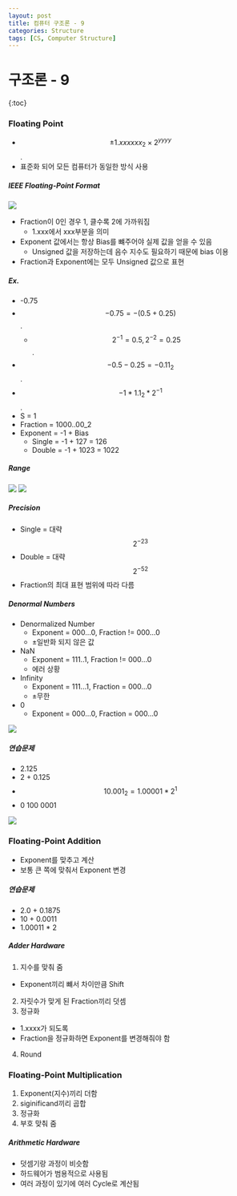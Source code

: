 ```yaml
---
layout: post
title: 컴퓨터 구조론 - 9
categories: Structure
tags: [CS, Computer Structure]
---
```


# 구조론 - 9

{:toc}

### Floating Point

- $$±1.xxxxxx_2 \times 2^{yyyy}$$.
- 표준화 되어 모든 컴퓨터가 동일한 방식 사용

##### IEEE Floating-Point Format

<img src="https://github.com/L-Hyun/L-Hyun.github.io/blob/main/assets/CS/9-1.png?raw=true" />

- Fraction이 0인 경우 1, 클수록 2에 가까워짐
  - 1.xxx에서 xxx부분을 의미
- Exponent 값에서는 항상 Bias를 뺴주어야 실제 값을 얻을 수 있음
  - Unsigned 값을 저장하는데 음수 지수도 필요하기 때문에 bias 이용
- Fraction과 Exponent에는 모두 Unsigned 값으로 표현

##### Ex.

- -0.75
- $$-0.75 = -(0.5 + 0.25)$$.
  - $$2^{-1} = 0.5, 2^{-2} = 0.25$$.
- $$-0.5 - 0.25 = -0.11_2$$.
- $$-1 * 1.1_2 * 2^{-1}$$.
- S = 1
- Fraction = 1000..00_2
- Exponent = -1 + Bias
  - Single = -1 + 127 = 126
  - Double = -1 + 1023 = 1022

##### Range

<img src="https://github.com/L-Hyun/L-Hyun.github.io/blob/main/assets/CS/9-2.png?raw=true" />

<img src="https://github.com/L-Hyun/L-Hyun.github.io/blob/main/assets/CS/9-3.png?raw=true" />

##### Precision

- Single = 대략 $$2^{-23}$$
- Double = 대략 $$2^{-52}$$
- Fraction의 최대 표현 범위에 따라 다름

##### Denormal Numbers

- Denormalized Number
  - Exponent = 000...0, Fraction != 000...0
  - ±일반화 되지 않은 값
- NaN
  - Exponent = 111..1, Fraction != 000...0
  - 에러 상황
- Infinity
  - Exponent = 111...1, Fraction = 000...0
  - ±무한
- 0
  - Exponent = 000...0, Fraction = 000...0

<img src="https://github.com/L-Hyun/L-Hyun.github.io/blob/main/assets/CS/9-4.png?raw=true" />

##### 연습문제

- 2.125
- 2 + 0.125
- $$10.001_2 = 1.00001*2^1$$
- 0 100 0001

<img src="https://github.com/L-Hyun/L-Hyun.github.io/blob/main/assets/CS/9-5.png?raw=true" />

### Floating-Point Addition

- Exponent를 맞추고 계산
- 보통 큰 쪽에 맞춰서 Exponent 변경

##### 연습문제

- 2.0 + 0.1875
- 10 + 0.0011
- 1.00011 \* 2

##### Adder Hardware

1. 지수를 맞춰 줌

- Exponent끼리 뺴서 차이만큼 Shift

2. 자릿수가 맞게 된 Fraction끼리 덧셈
3. 정규화

- 1.xxxx가 되도록
- Fraction을 정규화하면 Exponent를 변경해줘야 함

4. Round

### Floating-Point Multiplication

1. Exponent(지수)끼리 더함
2. siginificand끼리 곱합
3. 정규화
4. 부호 맞춰 줌

##### Arithmetic Hardware

- 덧셈기랑 과정이 비슷함
- 하드웨어가 범용적으로 사용됨
- 여러 과정이 있기에 여러 Cycle로 계산됨
